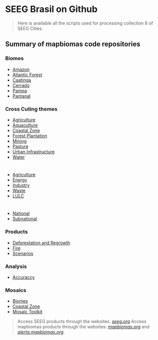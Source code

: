 # SEEG Brasil on Github

> Here is available all the scripts used for processing collection 8 of SEEG Cities.

## Summary of mapbiomas code repositories

### Biomes
* [Amazon](https://github.com/mapbiomas-brazil/amazon)
* [Atlantic Forest](https://github.com/mapbiomas-brazil/atlantic-forest)
* [Caatinga](https://github.com/mapbiomas-brazil/caatinga)
* [Cerrado](https://github.com/mapbiomas-brazil/cerrado)
* [Pampa](https://github.com/mapbiomas-brazil/pampa)
* [Pantanal](https://github.com/mapbiomas-brazil/pantanal)

### Cross Cuting themes
* [Agriculture](https://github.com/mapbiomas-brazil/agriculture)
* [Aquaculture](https://github.com/mapbiomas-brazil/aquaculture)
* [Coastal Zone](https://github.com/mapbiomas-brazil/coastal-zone)
* [Forest Plantation](https://github.com/mapbiomas-brazil/forest-plantation)
* [Mining](https://github.com/mapbiomas-brazil/mining)
* [Pasture](https://github.com/mapbiomas-brazil/pasture)
* [Urban Infrastructure](https://github.com/mapbiomas-brazil/urban-infrastructure)
* [Water](https://github.com/mapbiomas-brazil/water)

#
* [Agriculture](https://github.com/mapbiomas-brazil/agriculture) 
* [Energy]()
* [Industry]()
* [Waste]()
* [LULC]()

# 

* [National]() 
* [Subnational]() 

### Products
* [Deforestation and Regrowth](https://github.com/SEEG-Brazil/deforestation-and-regrowth)
* [Fire](https://github.com/mapbiomas-brazil/fire)
* [Scenarios](https://github.com/mapbiomas-brazil/scenarios)

### Analysis
* [Accuraccy](https://github.com/mapbiomas-brazil/accuraccy)

### Mosaics
* [Biomes](https://github.com/mapbiomas-brazil/mosaics/tree/master/biomes)
* [Coastal Zone](https://github.com/mapbiomas-brazil/mosaics/tree/master/coastal-zone)
* [Mosaic Toolkit](https://github.com/mapbiomas-brazil/mosaic-toolkit)

> Access SEEG products through the websites: *[seeg.org](https://seeg.eco.br)*
> Access mapbiomas products through the websites: *[mapbiomas.org](https://mapbiomas.org)* and *[alerta.mapbiomas.org](http://alerta.mapbiomas.org)*.
